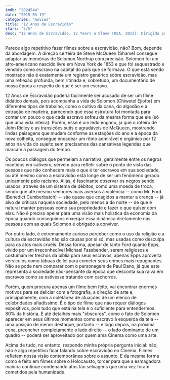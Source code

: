 ```yaml
---
imdb: "2024544"
date: "2015-03-19"
categories: "movies"
title: "12 Anos de Escravidão"
stars: "5/5"
desc: "12 Anos de Escravidão. 12 Years a Slave (USA, 2013). Dirigido por Steve McQueen. Escrito por John Ridley, Solomon Northup. Com Chiwetel Ejiofor, Dwight Henry, Dickie Gravois, Bryan Batt, Ashley Dyke, Kelsey Scott, Quvenzhané Wallis, Cameron Zeigler, Tony Bentley."
---
```

Parece algo repetitivo fazer filmes sobre a escravidão, não? Bom, depende da abordagem. A direção certeira de Steve McQueen (Shame) consegue adaptar as memórias de Solomon Northup com precisão. Solomon foi um afro-americano nascido livre em Nova York de 1853 e que foi sequestrado e vendido como escravo na capital do país que se formava. O que está sendo mostrado não é exatamente um registro genérico sobre escravidão, mas uma reflexão profunda, bem ritmada e, sobretudo, um documentário de nossa época a respeito do que é ser um escravo.

12 Anos de Escravidão poderia facilmente ser acusado de ser um filme didático demais, pois acompanha a vida de Solomon (Chiwetel Ejiofor) em diferentes tipos de trabalho, como o cultivo da cana, do algodão e a extração de madeira, parecendo que essa estrutura foi montada para contar um pouco o que cada escravo sofreu da mesma forma que ele (só que uma vida inteira). Porém, esse é um ledo engano, já que o roteiro de John Ridley e as transições sutis e agradáveis de McQueen, mostrando lindas paisagens que mudam conforme as estações do ano e a época da nova colheita, consegue encadear um ritmo admirável e orgânico por 12 anos na vida do sujeito sem precisamos das cansativas legendas que marcam a passagem do tempo.

Os poucos diálogos que permeiam a narrativa, geralmente entre os negros mantidos em cativeiro, servem para refletir sobre o ponto de vista das pessoas que não conhecem mais o que é ter escravos em sua sociedade, ou até mesmo como a escravidão está longe de ser um fenômeno gerado unicamente pelo racismo. Aliás, é fascinante observar os negros sendo usados, através de um sistema de débitos, como uma moeda de troca, sendo que até mesmo senhores mais aversos à violência -- como Mr. Ford (Benedict Cumberbatch) -- são quase que coagidos a manter a crença -- já alvo de críticas naquela sociedade, pelo menos a do norte -- de que é natural manter pessoas como sua propriedade e fazer o que quiser com elas. Não é preciso apelar para uma visão mais holística da economia da época quando conseguimos enxergar essa dinâmica diretamente nas pessoas com as quais Solomon é obrigado a conviver.

Por outro lado, é extremamente curioso perceber como o uso da religião e a cultura da escravidão não são causas por si só, mas usadas como desculpa para os atos mais cruéis. Dessa forma, apesar de tanto Ford quanto Epps, vivido por um irreconhecível Michael Fassbender, serem religiosos e costumam ler trechos da bíblia para seus escravos, apenas Epps aproveita versículos como tábuas de lei para cometer seus crimes mais repugnantes. Não se pode nem comparar com o personagem de Paul Dano, já que este representa a sociedade não-pensante da época que desconta sua raiva em escravos como se estivesse tratando com cachorros.

Porém, quem procura apenas um filme bem feito, vai encontrar enormes motivos para se deliciar com a fotografia, a direção de arte e, principalmente, com a coletânea de atuações de um elenco de celebridades afiadíssimo. É o tipo de filme que não requer diálogos expositivos, pois tudo que está na tela é o suficiente para entendermos 80% da história. E até detalhes mais "obscuros", como o fato de Solomon aparecer em seus últimos momentos como escravo à esquerda da tela -- uma posição de menor destaque, portanto -- e logo depois, na próxima cena, preencher completamente o lado direito -- o lado dominante de um quadro -- poderá ser aproveitado por quem ama Cinema como uma arte.

Acima de tudo, no entanto, respondo minha própria pergunta inicial: não, não é algo repetitivo ficar falando sobre escravidão no Cinema. Filmes refletem nossa visão contemporânea sobre o assunto. E da mesma forma como é feito em filmes sobre o Holocausto, torcer para que a esmagadora maioria continue condenando atos tão selvagens que uma vez foram cometidos pela humanidade.
